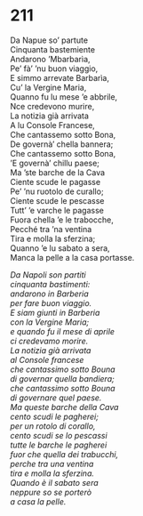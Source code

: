 # 211
  
Da Napue so’ partute  
Cinquanta bastemiente  
Andarono ’Mbarbarìa,  
Pe’ fà’ ’nu buon viaggio,  
E simmo arrevate Barbarìa,  
Cu’ la Vergine Maria,  
Quanno fu lu mese ’e abbrile,  
Nce credevono murire,  
La notizia già arrivata  
A lu Console Francese,  
Che cantassemo sotto Bona,  
De governà’ chella bannera;  
Che cantassemo sotto Bona,  
’E governà’ chillu paese;  
Ma ’ste barche de la Cava  
Ciente scude le pagasse  
Pe’ ’nu ruotolo de curallo;  
Ciente scude le pescasse  
Tutt’ ’e varche le pagasse  
Fuora chella ’e le trabocche,  
Pecché tra ’na ventina  
Tira e molla la sferzina;  
Quanno ’e lu sabato a sera,  
Manca la pelle a la casa portasse.

*Da Napoli son partiti  
cinquanta bastimenti:  
andarono in Barberia  
per fare buon viaggio.  
E siam giunti in Barberia  
con la Vergine Maria;  
e quando fu il mese di aprile  
ci credevamo morire.  
La notizia già arrivata  
al Console francese  
che cantassimo sotto Bouna  
di governar quella bandiera;  
che cantassimo sotto Bouna  
di governare quel paese.  
Ma queste barche della Cava  
cento scudi le pagherei;  
per un rotolo di corallo,  
cento scudi se lo pescassi  
tutte le barche le pagherei  
fuor che quella dei trabucchi,  
perche tra una ventina  
tira e molla la sferzina.  
Quando è il sabato sera  
neppure so se porterò  
a casa la pelle.*
